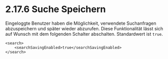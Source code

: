 # 2.17.6 Suche Speichern

Eingeloggte Benutzer haben die Möglichkeit, verwendete Suchanfragen abzuspeichern und später wieder abzurufen. Diese Funktionalität lässt sich auf Wunsch mit dem folgenden Schalter abschalten. Standardwert ist `true`.

```markup
<search>
    <searchSavingEnabled>true</searchSavingEnabled>
</search>
```



